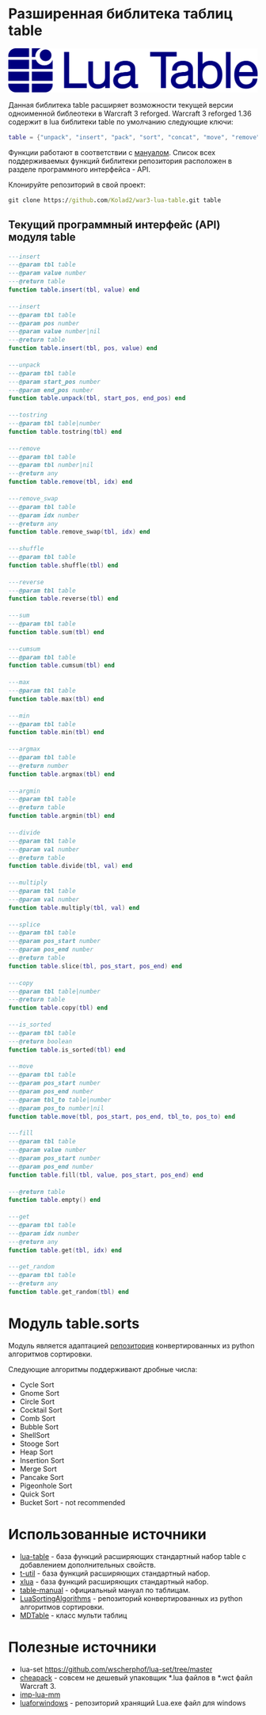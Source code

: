 


# Разширенная библитека таблиц table

![](logo/horizontal.svg)

Данная библитека table расширяет возможности текущей версии одноименной библеотеки в Warcraft 3 reforged.
Warcraft 3 reforged 1.36 содержит в lua библитеки table по умолчанию следующие ключи:
```lua
table = {"unpack", "insert", "pack", "sort", "concat", "move", "remove", "unpack"}
```
Функции работают в соответствии с [мануалом](https://www.lua.org/manual/5.4/manual.html#6.6). 
Список всех поддерживаемых функций библитеки репозитория расположен в разделе программного интерфейса - API.

Клонируйте репозиторий в свой проект:
```cmd
git clone https://github.com/Kolad2/war3-lua-table.git table
```

## Текущий программный интерфейс (API) модуля table

```lua
---insert
---@param tbl table
---@param value number
---@return table
function table.insert(tbl, value) end

---insert
---@param tbl table
---@param pos number
---@param value number|nil
---@return table
function table.insert(tbl, pos, value) end

---unpack
---@param tbl table
---@param start_pos number
---@param end_pos number
function table.unpack(tbl, start_pos, end_pos) end

---tostring
---@param tbl table|number
function table.tostring(tbl) end

---remove
---@param tbl table
---@param tbl number|nil
---@return any
function table.remove(tbl, idx) end

---remove_swap
---@param tbl table
---@param idx number
---@return any
function table.remove_swap(tbl, idx) end

---shuffle
---@param tbl table
function table.shuffle(tbl) end

---reverse
---@param tbl table
function table.reverse(tbl) end

---sum
---@param tbl table
function table.sum(tbl) end

---cumsum
---@param tbl table
function table.cumsum(tbl) end

---max
---@param tbl table
function table.max(tbl) end

---min
---@param tbl table
function table.min(tbl) end

---argmax
---@param tbl table
---@return number
function table.argmax(tbl) end

---argmin
---@param tbl table
---@return table
function table.argmin(tbl) end

---divide
---@param tbl table
---@param val number
---@return table
function table.divide(tbl, val) end

---multiply
---@param tbl table
---@param val number
function table.multiply(tbl, val) end

---splice
---@param tbl table
---@param pos_start number
---@param pos_end number
---@return table
function table.slice(tbl, pos_start, pos_end) end

---copy
---@param tbl table|number
---@return table
function table.copy(tbl) end

---is_sorted
---@param tbl table
---@return boolean
function table.is_sorted(tbl) end

---move
---@param tbl table
---@param pos_start number
---@param pos_end number
---@param tbl_to table|number
---@param pos_to number|nil
function table.move(tbl, pos_start, pos_end, tbl_to, pos_to) end

---fill
---@param tbl table
---@param value number
---@param pos_start number
---@param pos_end number
function table.fill(tbl, value, pos_start, pos_end) end

---@return table
function table.empty() end

---get
---@param tbl table
---@param idx number
---@return any
function table.get(tbl, idx) end

---get_random
---@param tbl table
---@return any
function table.get_random(tbl) end
```

# Модуль table.sorts

Модуль является адаптацией [репозитория](https://github.com/DervexDev/LuaSortingAlgorithms)
конвертированных из python алгоритмов сортировки. 

Следующие алгоритмы поддерживают дробные числа:
* Cycle Sort
* Gnome Sort
* Circle Sort
* Cocktail Sort
* Comb Sort
* Bubble Sort
* ShellSort
* Stooge Sort
* Heap Sort
* Insertion Sort
* Merge Sort
* Pancake Sort
* Pigeonhole Sort
* Quick Sort
* Bucket Sort - not recommended

# Использованные источники
- [lua-table](https://github.com/Luca96/lua-table/tree/master) - 
база функций расширяющих стандартный набор table c добавлением дополнительных свойств.
- [t-util](https://github.com/loominatrx/t-util/tree/main) - 
база функций расширяющих стандартный набор.
- [xlua](https://github.com/torch/xlua/tree/master) - база функций расширяющих стандартный набор.
- [table-manual](https://www.lua.org/manual/5.4/manual.html#6.6) - 
официальный мануал по таблицам.
- [LuaSortingAlgorithms](https://github.com/DervexDev/LuaSortingAlgorithms) - 
репозиторий конвертированных из python алгоритмов сортировки.
- [MDTable](https://www.hiveworkshop.com/threads/multidimensional-table.353717/) - класс мульти таблиц

# Полезные источники
- lua-set https://github.com/wscherphof/lua-set/tree/master
- [cheapack](https://github.com/nazarpunk/cheapack) - 
совсем не дешевый упаковщик *.lua файлов в *.wct файл Warcraft 3.
- [imp-lua-mm](https://github.com/Indaxia/imp-lua-mm)
- [luaforwindows](https://github.com/rjpcomputing/luaforwindows) - 
репозиторий хранящий Lua.exe файл для windows

